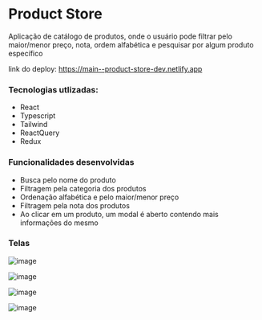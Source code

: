 # Product Store

Aplicação de catálogo de produtos, onde o usuário pode filtrar pelo maior/menor preço, nota, ordem alfabética e pesquisar por algum produto específico

link do deploy: https://main--product-store-dev.netlify.app

### Tecnologias utlizadas: 

- React
- Typescript
- Tailwind
- ReactQuery
- Redux


### Funcionalidades desenvolvidas

- Busca pelo nome do produto
- Filtragem pela categoria dos produtos
- Ordenação alfabética e pelo maior/menor preço
- Filtragem pela nota dos produtos
- Ao clicar em um produto, um modal é aberto contendo mais informações do mesmo


### Telas

![image](https://github.com/AugustoCVS/products-store/assets/122945327/203b4f5f-8750-4e93-8adc-78a882f1c49d)

![image](https://github.com/AugustoCVS/products-store/assets/122945327/a51b305a-51dd-41f8-919b-d6f37165482e)

![image](https://github.com/AugustoCVS/products-store/assets/122945327/350af9bb-bb7f-4387-8555-835220ba4a4b)

![image](https://github.com/AugustoCVS/products-store/assets/122945327/7f814f49-0a72-4d59-af3d-0e1c94e54e83)

